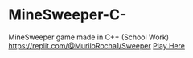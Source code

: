 # MineSweeper-C-
MineSweeper game made in C++ (School Work)
https://replit.com/@MuriloRocha1/Sweeper
[Play Here](https://replit.com/@MuriloRocha1/Sweeper?outputonly=1&lite=true)
